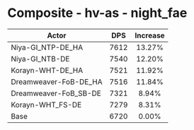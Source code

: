 # Composite - hv-as - night_fae
| Actor | DPS | Increase |
|---|:---:|:---:|
|Niya-GI_NTP-DE_HA|7612|13.27%|
|Niya-GI_NTB-DE|7540|12.20%|
|Korayn-WHT-DE_HA|7521|11.92%|
|Dreamweaver-FoB-DE_HA|7516|11.84%|
|Dreamweaver-FoB_SB-DE|7321|8.94%|
|Korayn-WHT_FS-DE|7279|8.31%|
|Base|6720|0.00%|
